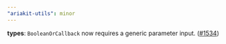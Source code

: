 ```yaml
---
"ariakit-utils": minor
---
```


**types**: `BooleanOrCallback` now requires a generic parameter input. ([#1534](https://github.com/ariakit/ariakit/pull/1534))
